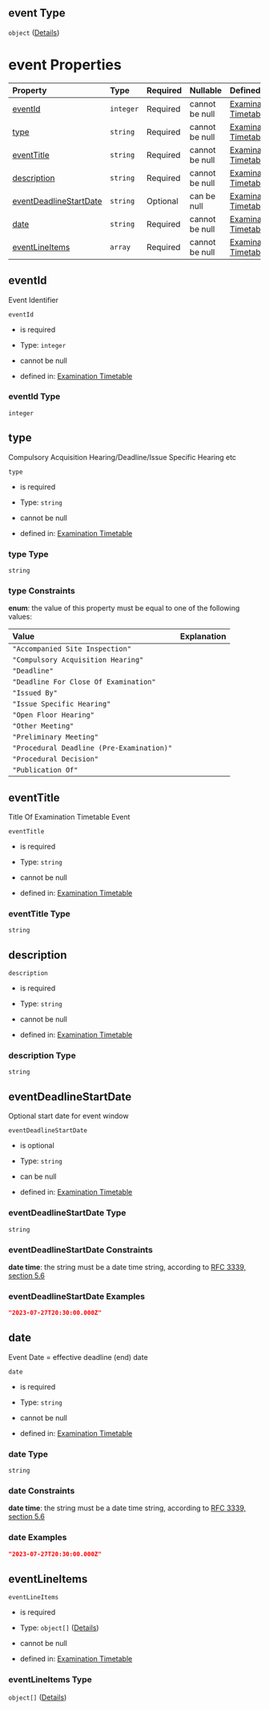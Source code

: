 ## event Type

`object` ([Details](nsip-exam-timetable-defs-event.md))

# event Properties

| Property                                          | Type      | Required | Nullable       | Defined by                                                                                                                                                                    |
| :------------------------------------------------ | :-------- | :------- | :------------- | :---------------------------------------------------------------------------------------------------------------------------------------------------------------------------- |
| [eventId](#eventid)                               | `integer` | Required | cannot be null | [Examination Timetable](nsip-exam-timetable-defs-event-properties-eventid.md "nsip-exam-timetable.schema.json#/$defs/event/properties/eventId")                               |
| [type](#type)                                     | `string`  | Required | cannot be null | [Examination Timetable](nsip-exam-timetable-defs-event-properties-type.md "nsip-exam-timetable.schema.json#/$defs/event/properties/type")                                     |
| [eventTitle](#eventtitle)                         | `string`  | Required | cannot be null | [Examination Timetable](nsip-exam-timetable-defs-event-properties-eventtitle.md "nsip-exam-timetable.schema.json#/$defs/event/properties/eventTitle")                         |
| [description](#description)                       | `string`  | Required | cannot be null | [Examination Timetable](nsip-exam-timetable-defs-event-properties-description.md "nsip-exam-timetable.schema.json#/$defs/event/properties/description")                       |
| [eventDeadlineStartDate](#eventdeadlinestartdate) | `string`  | Optional | can be null    | [Examination Timetable](nsip-exam-timetable-defs-event-properties-eventdeadlinestartdate.md "nsip-exam-timetable.schema.json#/$defs/event/properties/eventDeadlineStartDate") |
| [date](#date)                                     | `string`  | Required | cannot be null | [Examination Timetable](nsip-exam-timetable-defs-event-properties-date.md "nsip-exam-timetable.schema.json#/$defs/event/properties/date")                                     |
| [eventLineItems](#eventlineitems)                 | `array`   | Required | cannot be null | [Examination Timetable](nsip-exam-timetable-defs-event-properties-eventlineitems.md "nsip-exam-timetable.schema.json#/$defs/event/properties/eventLineItems")                 |

## eventId

Event Identifier

`eventId`

*   is required

*   Type: `integer`

*   cannot be null

*   defined in: [Examination Timetable](nsip-exam-timetable-defs-event-properties-eventid.md "nsip-exam-timetable.schema.json#/$defs/event/properties/eventId")

### eventId Type

`integer`

## type

Compulsory Acquisition Hearing/Deadline/Issue Specific Hearing etc

`type`

*   is required

*   Type: `string`

*   cannot be null

*   defined in: [Examination Timetable](nsip-exam-timetable-defs-event-properties-type.md "nsip-exam-timetable.schema.json#/$defs/event/properties/type")

### type Type

`string`

### type Constraints

**enum**: the value of this property must be equal to one of the following values:

| Value                                     | Explanation |
| :---------------------------------------- | :---------- |
| `"Accompanied Site Inspection"`           |             |
| `"Compulsory Acquisition Hearing"`        |             |
| `"Deadline"`                              |             |
| `"Deadline For Close Of Examination"`     |             |
| `"Issued By"`                             |             |
| `"Issue Specific Hearing"`                |             |
| `"Open Floor Hearing"`                    |             |
| `"Other Meeting"`                         |             |
| `"Preliminary Meeting"`                   |             |
| `"Procedural Deadline (Pre-Examination)"` |             |
| `"Procedural Decision"`                   |             |
| `"Publication Of"`                        |             |

## eventTitle

Title Of Examination Timetable Event

`eventTitle`

*   is required

*   Type: `string`

*   cannot be null

*   defined in: [Examination Timetable](nsip-exam-timetable-defs-event-properties-eventtitle.md "nsip-exam-timetable.schema.json#/$defs/event/properties/eventTitle")

### eventTitle Type

`string`

## description



`description`

*   is required

*   Type: `string`

*   cannot be null

*   defined in: [Examination Timetable](nsip-exam-timetable-defs-event-properties-description.md "nsip-exam-timetable.schema.json#/$defs/event/properties/description")

### description Type

`string`

## eventDeadlineStartDate

Optional start date for event window

`eventDeadlineStartDate`

*   is optional

*   Type: `string`

*   can be null

*   defined in: [Examination Timetable](nsip-exam-timetable-defs-event-properties-eventdeadlinestartdate.md "nsip-exam-timetable.schema.json#/$defs/event/properties/eventDeadlineStartDate")

### eventDeadlineStartDate Type

`string`

### eventDeadlineStartDate Constraints

**date time**: the string must be a date time string, according to [RFC 3339, section 5.6](https://tools.ietf.org/html/rfc3339 "check the specification")

### eventDeadlineStartDate Examples

```json
"2023-07-27T20:30:00.000Z"
```

## date

Event Date = effective deadline (end) date

`date`

*   is required

*   Type: `string`

*   cannot be null

*   defined in: [Examination Timetable](nsip-exam-timetable-defs-event-properties-date.md "nsip-exam-timetable.schema.json#/$defs/event/properties/date")

### date Type

`string`

### date Constraints

**date time**: the string must be a date time string, according to [RFC 3339, section 5.6](https://tools.ietf.org/html/rfc3339 "check the specification")

### date Examples

```json
"2023-07-27T20:30:00.000Z"
```

## eventLineItems



`eventLineItems`

*   is required

*   Type: `object[]` ([Details](nsip-exam-timetable-defs-line-item.md))

*   cannot be null

*   defined in: [Examination Timetable](nsip-exam-timetable-defs-event-properties-eventlineitems.md "nsip-exam-timetable.schema.json#/$defs/event/properties/eventLineItems")

### eventLineItems Type

`object[]` ([Details](nsip-exam-timetable-defs-line-item.md))
